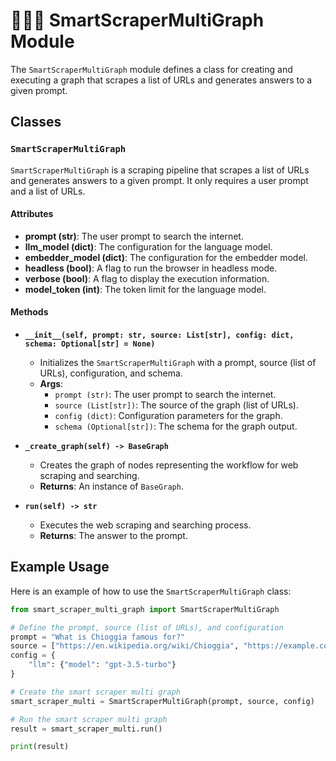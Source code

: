 #  🧚🏻‍♂️ SmartScraperMultiGraph Module

The `SmartScraperMultiGraph` module defines a class for creating and executing a graph that scrapes a list of URLs and generates answers to a given prompt.

## Classes

### `SmartScraperMultiGraph`

`SmartScraperMultiGraph` is a scraping pipeline that scrapes a list of URLs and generates answers to a given prompt. It only requires a user prompt and a list of URLs.

#### Attributes

- **prompt (str)**: The user prompt to search the internet.
- **llm_model (dict)**: The configuration for the language model.
- **embedder_model (dict)**: The configuration for the embedder model.
- **headless (bool)**: A flag to run the browser in headless mode.
- **verbose (bool)**: A flag to display the execution information.
- **model_token (int)**: The token limit for the language model.

#### Methods

- **`__init__(self, prompt: str, source: List[str], config: dict, schema: Optional[str] = None)`**
  - Initializes the `SmartScraperMultiGraph` with a prompt, source (list of URLs), configuration, and schema.
  - **Args**:
    - `prompt (str)`: The user prompt to search the internet.
    - `source (List[str])`: The source of the graph (list of URLs).
    - `config (dict)`: Configuration parameters for the graph.
    - `schema (Optional[str])`: The schema for the graph output.

- **`_create_graph(self) -> BaseGraph`**
  - Creates the graph of nodes representing the workflow for web scraping and searching.
  - **Returns**: An instance of `BaseGraph`.

- **`run(self) -> str`**
  - Executes the web scraping and searching process.
  - **Returns**: The answer to the prompt.

## Example Usage

Here is an example of how to use the `SmartScraperMultiGraph` class:

```python
from smart_scraper_multi_graph import SmartScraperMultiGraph

# Define the prompt, source (list of URLs), and configuration
prompt = "What is Chioggia famous for?"
source = ["https://en.wikipedia.org/wiki/Chioggia", "https://example.com"]
config = {
    "llm": {"model": "gpt-3.5-turbo"}
}

# Create the smart scraper multi graph
smart_scraper_multi = SmartScraperMultiGraph(prompt, source, config)

# Run the smart scraper multi graph
result = smart_scraper_multi.run()

print(result)
